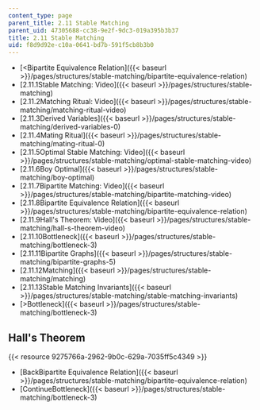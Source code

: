 ```yaml
---
content_type: page
parent_title: 2.11 Stable Matching
parent_uid: 47305688-cc38-9e2f-9dc3-019a395b3b37
title: 2.11 Stable Matching
uid: f8d9d92e-c10a-0641-bd7b-591f5cb8b3b0
---
```


*   [<Bipartite Equivalence Relation]({{< baseurl >}}/pages/structures/stable-matching/bipartite-equivalence-relation)
*   [2.11.1Stable Matching: Video]({{< baseurl >}}/pages/structures/stable-matching)
*   [2.11.2Matching Ritual: Video]({{< baseurl >}}/pages/structures/stable-matching/matching-ritual-video)
*   [2.11.3Derived Variables]({{< baseurl >}}/pages/structures/stable-matching/derived-variables-0)
*   [2.11.4Mating Ritual]({{< baseurl >}}/pages/structures/stable-matching/mating-ritual-0)
*   [2.11.5Optimal Stable Matching: Video]({{< baseurl >}}/pages/structures/stable-matching/optimal-stable-matching-video)
*   [2.11.6Boy Optimal]({{< baseurl >}}/pages/structures/stable-matching/boy-optimal)
*   [2.11.7Bipartite Matching: Video]({{< baseurl >}}/pages/structures/stable-matching/bipartite-matching-video)
*   [2.11.8Bipartite Equivalence Relation]({{< baseurl >}}/pages/structures/stable-matching/bipartite-equivalence-relation)
*   [2.11.9Hall's Theorem: Video]({{< baseurl >}}/pages/structures/stable-matching/hall-s-theorem-video)
*   [2.11.10Bottleneck]({{< baseurl >}}/pages/structures/stable-matching/bottleneck-3)
*   [2.11.11Bipartite Graphs]({{< baseurl >}}/pages/structures/stable-matching/bipartite-graphs-5)
*   [2.11.12Matching]({{< baseurl >}}/pages/structures/stable-matching/matching)
*   [2.11.13Stable Matching Invariants]({{< baseurl >}}/pages/structures/stable-matching/stable-matching-invariants)
*   [\>Bottleneck]({{< baseurl >}}/pages/structures/stable-matching/bottleneck-3)

Hall's Theorem
--------------

{{< resource 9275766a-2962-9b0c-629a-7035ff5c4349 >}}

*   [BackBipartite Equivalence Relation]({{< baseurl >}}/pages/structures/stable-matching/bipartite-equivalence-relation)
*   [ContinueBottleneck]({{< baseurl >}}/pages/structures/stable-matching/bottleneck-3)